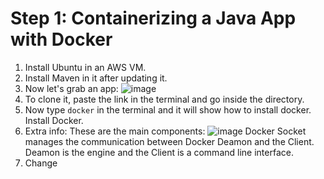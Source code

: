 # Step 1: Containerizing a Java App with Docker

1) Install Ubuntu in an AWS VM.
2) Install Maven in it after updating it.
3) Now let's grab an app:
   ![image](https://github.com/iemad/Learning-DevOps-2023/assets/17620076/279576ee-3f06-446f-a589-c3ba5d0376f3)
4) To clone it, paste the link in the terminal and go inside the directory.
5) Now type `docker` in the terminal and it will show how to install docker. Install Docker.
6) Extra info:
   These are the main components:
   ![image](https://github.com/iemad/Learning-DevOps-2023/assets/17620076/0b110713-bf3e-4749-b94e-19051a138643)
   Docker Socket manages the communication between Docker Deamon and the Client. Deamon is the engine and the Client is a command line interface.
8) Change 
